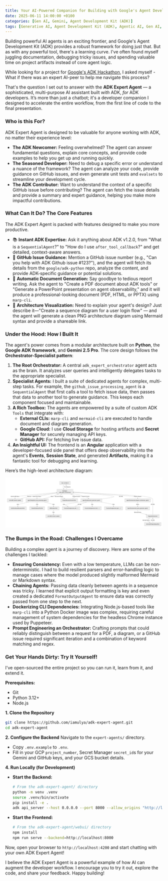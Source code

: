 ```yaml
---
title: Your AI-Powered Companion for Building with Google's Agent Development Kit
date: 2025-06-11 14:00:00 +0100
categories: [Gen AI, Gemini, Agent Development Kit (ADK)]
tags: [Generative AI, Agent Development Kit (ADK), Agentic AI, Gen AI, Gemini]
---
```


Building powerful AI agents is an exciting frontier, and Google's Agent Development Kit (ADK) provides a robust framework for doing just that. But as with any powerful tool, there's a learning curve. I've often found myself juggling documentation, debugging tricky issues, and spending valuable time on project artifacts instead of core agent logic.

While looking for a project for [Google's ADK Hackathon](https://googlecloudmultiagents.devpost.com/), I asked myself - What if there was an expert AI-peer to help me navigate this process?

That's the question I set out to answer with the **ADK Expert Agent** — a sophisticated, multi-purpose AI assistant built *with* ADK, *for* ADK developers. It’s more than just a chatbot; it's a developer companion I designed to accelerate the entire workflow, from the first line of code to the final presentation.

### Who is this For?

ADK Expert Agent is designed to be valuable for anyone working with ADK, no matter their experience level:

*   **The ADK Newcomer:** Feeling overwhelmed? The agent can answer fundamental questions, explain core concepts, and provide code examples to help you get up and running quickly.
*   **The Seasoned Developer:** Need to debug a specific error or understand a nuance of the framework? The agent can analyze your code, provide guidance on GitHub issues, and even generate unit tests and `evalsets` to streamline your development cycle.
*   **The ADK Contributor:** Want to understand the context of a specific GitHub issue before contributing? The agent can fetch the issue details and provide a summary and expert guidance, helping you make more impactful contributions.

### What Can It Do? The Core Features

The ADK Expert Agent is packed with features designed to make you more productive.

*   📚 **Instant ADK Expertise:** Ask it anything about ADK v1.2.0, from "What is a `SequentialAgent`?" to "How do I use `after_tool_callback`?" and get detailed, context-aware answers.
*   🐛 **GitHub Issue Guidance:** Mention a GitHub issue number (e.g., "Can you help with ADK Github issue #123?"), and the agent will fetch its details from the `google/adk-python` repo, analyze the content, and provide ADK-specific guidance or potential solutions.
*   📄 **Automatic Document Generation:** Say goodbye to tedious report writing. Ask the agent to "Create a PDF document about ADK tools" or "Generate a PowerPoint presentation on agent observability," and it will produce a professional-looking document (PDF, HTML, or PPTX) using `marp-cli`.
*   🎨 **Architecture Visualization:** Need to explain your agent's design? Just describe it—"Create a sequence diagram for a user login flow" — and the agent will generate a clean PNG architecture diagram using Mermaid syntax and provide a shareable link.

### Under the Hood: How I Built It

The agent's power comes from a modular architecture built on **Python**, the **Google ADK framework**, and **Gemini 2.5 Pro**. The core design follows the **Orchestrator-Specialist pattern**:

1.  **The Root Orchestrator:** A central `adk_expert_orchestrator` agent acts as the brain. It analyzes user queries and intelligently delegates tasks to the appropriate specialist.
2.  **Specialist Agents:** I built a suite of dedicated agents for complex, multi-step tasks. For example, the `github_issue_processing_agent` is a `SequentialAgent` that first calls a tool to fetch issue data, then passes that data to another tool to generate guidance. This keeps each component focused and maintainable.
3.  **A Rich Toolbox:** The agents are empowered by a suite of custom ADK `Tools` that integrate with:
    *   **External CLIs:** `marp-cli` and `mermaid-cli` are executed to handle document and diagram generation.
    *   **Google Cloud:** I use **Cloud Storage** for hosting artifacts and **Secret Manager** for securely managing API keys.
    *   **GitHub API:** For fetching live issue data.
4.  **An Insightful UI:** The frontend is an **Angular** application with a developer-focused side panel that offers deep observability into the agent's **Events**, **Session State**, and generated **Artifacts**, making it a fantastic tool for debugging and learning.

Here’s the high-level architecture diagram:

![architecture diagram](assets/img/adk-expert.png)

### The Bumps in the Road: Challenges I Overcame

Building a complex agent is a journey of discovery. Here are some of the challenges I tackled:

*   **Ensuring Consistency:** Even with a low temperature, LLMs can be non-deterministic. I had to build resilient parsers and error-handling logic to manage cases where the model produced slightly malformed Mermaid or Markdown syntax.
*   **Chaining Agents:** Passing data cleanly between agents in a sequence was tricky. I learned that explicit output formatting is key and even created a dedicated `FormatOutputAgent` to ensure data was correctly passed from one step to the next.
*   **Dockerizing CLI Dependencies:** Integrating Node.js-based tools like `marp-cli` into a Python Docker image was complex, requiring careful management of system dependencies for the headless Chrome instance used by Puppeteer.
*   **Prompt Engineering an Orchestrator:** Crafting prompts that could reliably distinguish between a request for a PDF, a diagram, or a GitHub issue required significant iteration and a combination of keyword matching and regex.

### Get Your Hands Dirty: Try It Yourself!

I've open-sourced the entire project so you can run it, learn from it, and extend it.

**Prerequisites:**
*   Git
*   Python 3.12+
*   Node.js

**1. Clone the Repository**
```bash
git clone https://github.com/iamulya/adk-expert-agent.git
cd adk-expert-agent
```

**2. Configure the Backend**
Navigate to the `expert-agents/` directory.
*   Copy `.env.example` to `.env`.
*   Fill in your GCP `project_number`, Secret Manager `secret_id`s for your Gemini and GitHub keys, and your GCS bucket details.

**4. Run Locally (for Development)**

*   **Start the Backend:**
    ```bash
    # From the adk-expert-agent/ directory
    python -m venv .venv
    source .venv/bin/activate
    pip install -e .
    adk api_server --host 0.0.0.0 --port 8000 --allow_origins "http://localhost:4200" .
    ```

*   **Start the Frontend:**
    ```bash
    # From the adk-expert-agent/webui/ directory
    npm install
    npm run serve --backend=http://localhost:8000
    ```

Now, open your browser to `http://localhost:4200` and start chatting with your own ADK Expert Agent!

I believe the ADK Expert Agent is a powerful example of how AI can augment the developer workflow. I encourage you to try it out, explore the code, and share your feedback. Happy building!